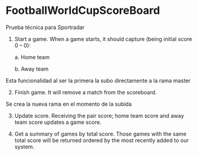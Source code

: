 # FootballWorldCupScoreBoard
Prueba técnica  para Sportradar

1. Start a game. When a game starts, it should capture (being initial score 0 – 0):

	a. Home team

	b. Away team
	
Esta funcionalidad al ser la primera la subo directamente a la rama master
	
2. Finish game. It will remove a match from the scoreboard.

Se crea la nueva rama en el momento de la subida

3. Update score. Receiving the pair score; home team score and away team score updates a game score.

4. Get a summary of games by total score. Those games with the same total score will be returned ordered by the most recently added to our system.
